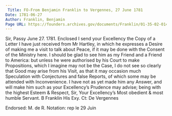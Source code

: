 ```yaml
---
 Title: FO-From Benjamin Franklin to Vergennes, 27 June 1781
Date: 1781-06-27
Author: Franklin, Benjamin
Page URL: https://founders.archives.gov/documents/Franklin/01-35-02-0145
---
```


Sir,
Passy June 27. 1781.
Enclosed I send your Excellency the Copy of a Letter I have just received from Mr Hartley, in which he expresses a Desire of making me a visit to talk about Peace, if it may be done with the Consent of the Ministry here. I should be glad to see him as my Friend and a Friend to America: but unless he were authorised by his Court to make Propositions, which I imagine may not be the Case, I do not see so clearly that Good may arise from his Visit, as that it may occasion much Speculation with Conjectures and false Reports, of which some may be attended with Inconvenience. I have not as yet made him any Answer, and will make him such as your Excellency’s Prudence may advise; being with the highest Esteem & Respect, Sir, Your Excellency’s Most obedient & most humble Servant.
B Franklin
His Exy. Ct: De Vergennes
 
Endorsed: M. de R.
Notation: rep le 29 Juin

